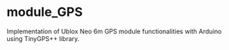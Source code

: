 # module_GPS
Implementation of Ublox Neo 6m GPS module functionalities with Arduino using TinyGPS++ library.
